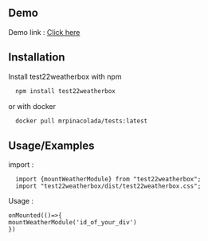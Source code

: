## Demo

Demo link : [Click here](https://mrpinacolada.github.io/test22/)

## Installation

Install test22weatherbox with npm

```bash
  npm install test22weatherbox
```
or with docker

```bash
  docker pull mrpinacolada/tests:latest
```

## Usage/Examples

import :

```
  import {mountWeatherModule} from "test22weatherbox";
  import "test22weatherbox/dist/test22weatherbox.css";
```

Usage :

```
onMounted(()=>{
mountWeatherModule('id_of_your_div')
})

```
